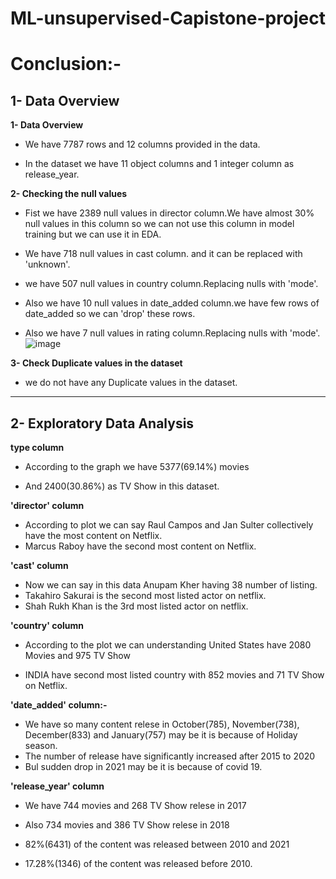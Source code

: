 # ML-unsupervised-Capistone-project
# **Conclusion:-**

## **1- Data Overview**

**1- Data Overview**
  * We have 7787 rows and 12 columns provided in the data.

  * In the dataset we have 11 object columns and 1 integer column as release_year.

**2- Checking the null values**
  * Fist we have 2389 null values in director column.We have almost 30% null values in this column so we can not use this column in model training but we can use it in EDA.

  * We have 718 null values in cast column. and it can be replaced with 'unknown'.

  * we have 507 null values in country column.Replacing nulls with 'mode'.

  * Also we have 10 null values in date_added column.we have few rows of date_added so we can 'drop' these rows.

  * Also we have 7 null values in rating column.Replacing nulls with 'mode'.
   ![image](https://user-images.githubusercontent.com/112492310/211157022-7be25f19-c928-41c1-a16c-2cda8aff22ad.png)


**3- Check Duplicate values in the dataset**

  * we do not have any Duplicate values in the dataset.


---
## **2- Exploratory Data Analysis**

**type column**
  * According to the graph we have 5377(69.14%) movies

  * And 2400(30.86%) as TV Show in this dataset.

**'director' column**
  * According to plot we can say Raul Campos and Jan Sulter collectively have the most content on Netflix.
  * Marcus Raboy have the second most content on Netflix.

**'cast' column**
  * Now we can say in this data Anupam Kher having 38 number of listing.
  * Takahiro Sakurai is the second most listed actor on netflix.
  * Shah Rukh Khan is the 3rd most listed actor on netflix.

**'country' column**
  * According to the plot we can understanding United States have 2080 Movies and	975 TV Show

  * INDIA have second most listed country with 852 movies and	71 TV Show on Netflix.

**'date_added' column:-**

  * We have so many content relese in October(785), November(738), December(833) and January(757) may be it is because of Holiday season.
  * The number of release have significantly increased after 2015 to 2020
  * Bul sudden drop in 2021 may be it is because of covid 19.

**'release_year' column**
  * We have 744 movies and	268 TV Show relese in 2017

  * Also 734 movies and	386 TV Show relese in 2018

  * 82%(6431) of the content was released between 2010 and 2021
  * 17.28%(1346) of the content was released before 2010.
